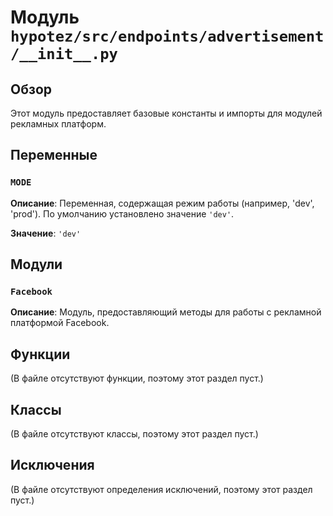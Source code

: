 # Модуль `hypotez/src/endpoints/advertisement/__init__.py`

## Обзор

Этот модуль предоставляет базовые константы и импорты для модулей рекламных платформ.

## Переменные

### `MODE`

**Описание**:  Переменная, содержащая режим работы (например, 'dev', 'prod').  По умолчанию установлено значение `'dev'`.

**Значение**: `'dev'`

## Модули

### `Facebook`

**Описание**: Модуль, предоставляющий методы для работы с рекламной платформой Facebook.


## Функции

(В файле отсутствуют функции, поэтому этот раздел пуст.)


## Классы

(В файле отсутствуют классы, поэтому этот раздел пуст.)

## Исключения

(В файле отсутствуют определения исключений, поэтому этот раздел пуст.)


```
```
